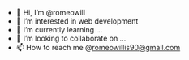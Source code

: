 - 👋 Hi, I’m @romeowill
- 👀 I’m interested in web development
- 🌱 I’m currently learning ...
- 💞️ I’m looking to collaborate on ...
- 📫 How to reach me @romeowillis90@gmail.com

<!---
romeowill/romeowill is a ✨ special ✨ repository because its `README.md` (this file) appears on your GitHub profile.
You can click the Preview link to take a look at your changes.
--->

